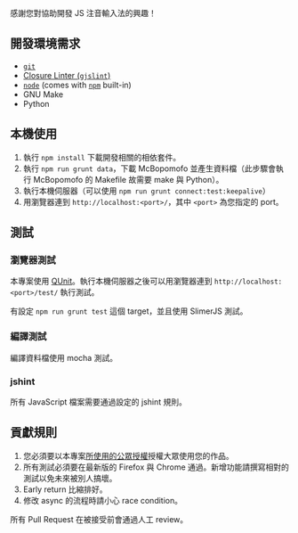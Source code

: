 感謝您對協助開發 JS 注音輸入法的興趣！

## 開發環境需求

* [`git`](http://git-scm.com/)
* [Closure Linter (`gjslint`)](https://developers.google.com/closure/utilities/)
* [`node`](http://nodejs.org/) (comes with [`npm`](http://npmjs.org/) built-in)
* GNU Make
* Python


## 本機使用

1. 執行 `npm install` 下載開發相關的相依套件。
2. 執行 `npm run grunt data`，下載 McBopomofo 並產生資料檔（此步驟會執行 McBopomofo 的 Makefile 故需要 make 與 Python）。
3. 執行本機伺服器（可以使用 `npm run grunt connect:test:keepalive`）
4. 用瀏覽器連到 `http://localhost:<port>/`，其中 `<port>` 為您指定的 port。

## 測試

### 瀏覽器測試

本專案使用 [QUnit](http://qunitjs.com/)。執行本機伺服器之後可以用瀏覽器連到 `http://localhost:<port>/test/` 執行測試。

有設定 `npm run grunt test` 這個 target，並且使用 SlimerJS 測試。

### 編譯測試

編譯資料檔使用 mocha 測試。

### jshint

所有 JavaScript 檔案需要通過設定的 jshint 規則。

## 貢獻規則

1. 您必須要以本專案[所使用的公眾授權](./LICENSE)授權大眾使用您的作品。
2. 所有測試必須要在最新版的 Firefox 與 Chrome 通過。新增功能請撰寫相對的測試以免未來被別人搞壞。
3. Early return 比縮排好。
4. 修改 async 的流程時請小心 race condition。

所有 Pull Request 在被接受前會通過人工 review。
